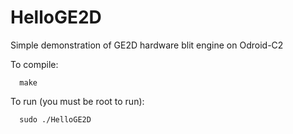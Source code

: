 # HelloGE2D
Simple demonstration of GE2D hardware blit engine on Odroid-C2

To compile:
```
  make
```

To run (you must be root to run):
```
  sudo ./HelloGE2D
```

